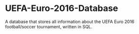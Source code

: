 # UEFA-Euro-2016-Database
A database that stores all information about the UEFA Euro 2016 football/soccer tournament, written in SQL.
